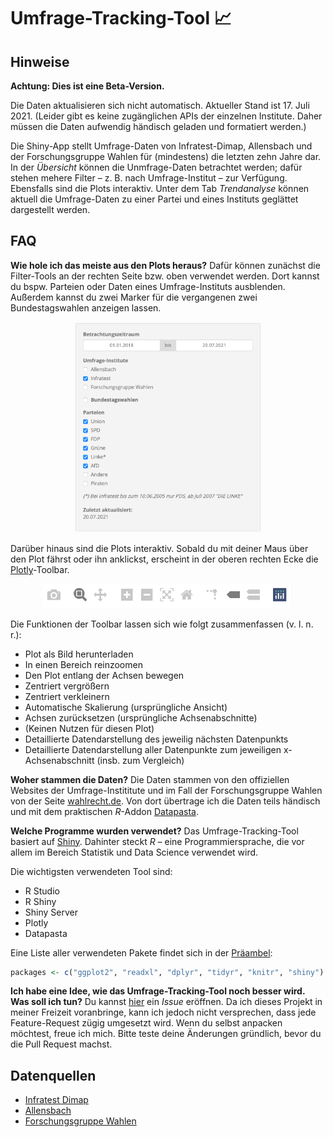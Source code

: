 # Umfrage-Tracking-Tool 📈

## Hinweise
**Achtung: Dies ist eine Beta-Version.**

Die Daten aktualisieren sich nicht automatisch. Aktueller Stand ist 17. Juli 2021. 
(Leider gibt es keine zugänglichen APIs der einzelnen Institute. Daher müssen die Daten aufwendig händisch geladen und formatiert werden.)

Die Shiny-App stellt Umfrage-Daten von Infratest-Dimap, Allensbach und der Forschungsgruppe Wahlen für (mindestens) die letzten zehn Jahre dar. In der _Übersicht_ können die Unmfrage-Daten betrachtet werden; dafür stehen mehere Filter – z. B. nach Umfrage-Institut – zur Verfügung. Ebensfalls sind die Plots interaktiv. Unter dem Tab _Trendanalyse_ können aktuell die Umfrage-Daten zu einer Partei und eines Instituts geglättet dargestellt werden.

## FAQ

**Wie hole ich das meiste aus den Plots heraus?**
Dafür können zunächst die Filter-Tools an der rechten Seite bzw. oben verwendet werden. Dort kannst du bspw. Parteien oder Daten eines Umfrage-Instituts ausblenden. Außerdem kannst du zwei Marker für die vergangenen zwei Bundestagswahlen anzeigen lassen.

<p align="center">
<img src="Screenshots/Filter.png" alt="alt text" width="300px">
  </p>

Darüber hinaus sind die Plots interaktiv. Sobald du mit deiner Maus über den Plot fährst oder ihn anklickst, erscheint in der oberen rechten Ecke die [Plotly](https://plotly.com)-Toolbar.


<p align="center">
<img src="Screenshots/Plotly-Toolbar.png" alt="alt text" width="400px">
  </p>


Die Funktionen der Toolbar lassen sich wie folgt zusammenfassen (v. l. n. r.):
- Plot als Bild herunterladen
- In einen Bereich reinzoomen
- Den Plot entlang der Achsen bewegen
- Zentriert vergrößern
- Zentriert verkleinern
- Automatische Skalierung (ursprüngliche Ansicht)
- Achsen zurücksetzen (ursprüngliche Achsenabschnitte)
- (Keinen Nutzen für diesen Plot)
- Detaillierte Datendarstellung des jeweilig nächsten Datenpunkts
- Detaillierte Datendarstellung aller Datenpunkte zum jeweiligen x-Achsenabschnitt (insb. zum Vergleich)

**Woher stammen die Daten?**
Die Daten stammen von den offiziellen Websites der Umfrage-Instititute und im Fall der Forschungsgruppe Wahlen von der Seite [wahlrecht.de](https://www.wahlrecht.de/). Von dort übertrage ich die Daten teils händisch und mit dem praktischen _R_-Addon [Datapasta](https://milesmcbain.github.io/datapasta/). 

**Welche Programme wurden verwendet?**
Das Umfrage-Tracking-Tool basiert auf [Shiny](https://shiny.rstudio.com). Dahinter steckt _R_ – eine Programmiersprache, die vor allem im Bereich Statistik und Data Science verwendet wird.

Die wichtigsten verwendeten Tool sind:
- R Studio
- R Shiny
- Shiny Server
- Plotly
- Datapasta

Eine Liste aller verwendeten Pakete findet sich in der [Präambel](https://github.com/dominiklawetzky/umfrage-tracking-projekt/blob/main/preamble.R):

```R
packages <- c("ggplot2", "readxl", "dplyr", "tidyr", "knitr", "shiny")
```

**Ich habe eine Idee, wie das Umfrage-Tracking-Tool noch besser wird. Was soll ich tun?**
Du kannst [hier](https://github.com/dominiklawetzky/umfrage-tracking-projekt/issues) ein _Issue_ eröffnen. Da ich dieses Projekt in meiner Freizeit voranbringe, kann ich jedoch nicht versprechen, dass jede Feature-Request zügig umgesetzt wird. Wenn du selbst anpacken möchtest, freue ich mich. Bitte teste deine Änderungen gründlich, bevor du die Pull Request machst.

## Datenquellen
- [Infratest Dimap](https://www.infratest-dimap.de/umfragen-analysen/bundesweit/sonntagsfrage/)
- [Allensbach](https://www.ifd-allensbach.de/studien-und-berichte/sonntagsfrage/gesamt.html)
- [Forschungsgruppe Wahlen](https://www.wahlrecht.de/umfragen/politbarometer.htm)
